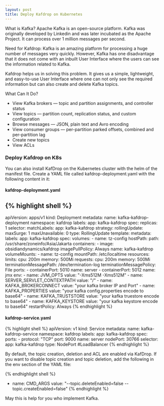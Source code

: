 ```yaml
---
layout: post
title: Deploy Kafdrop on Kubernetes
---
```


What is Kafka?
Apache Kafka is an open-source platform. Kafka was originally developed by Linkedin and was later incubated as the Apache Project. It can process over 1 million messages per second.

Need for Kafdrop:
Kafka is an amazing platform for processing a huge number of messages very quickly. However, Kafka has one disadvantage that it does not come with an inbuilt User Interface where the users can see the information related to Kafka.

Kafdrop helps us in solving this problem. It gives us a simple, lightweight, and easy-to-use User Interface where one can not only see the required information but can also create and delete Kafka topics.

What Can It Do?
- View Kafka brokers — topic and partition assignments, and controller status
- View topics — partition count, replication status, and custom configuration
- Browse messages — JSON, plain text and Avro encoding
- View consumer groups — per-partition parked offsets, combined and per-partition lag
- Create new topics
- View ACLs

### Deploy Kafdrop on K8s
You can also install KafDrop on the Kubernetes cluster with the helm of the manifest file. Create a YAML file called kafdrop-deployment.yaml with the following content in it:

#### kafdrop-deployment.yaml

{% highlight shell %}
---
apiVersion: apps/v1
kind: Deployment
metadata:
  name: kafka-kafdrop-deployment
  namespace: kafdrop
  labels:
    app: kafka-kafdrop
spec:
  replicas: 1
  selector:
    matchLabels:
      app: kafka-kafdrop
  strategy:
    rollingUpdate:
      maxSurge: 1
      maxUnavailable: 0
    type: RollingUpdate
  template:
    metadata:
      labels:
        app: kafka-kafdrop
    spec:
      volumes:
        - name: tz-config
          hostPath:
            path: /usr/share/zoneinfo/Asia/Jakarta
      containers:
        - image: obsidiandynamics/kafdrop
          imagePullPolicy: Always
          name: kafka-kafdrop
          volumeMounts:
            - name: tz-config
              mountPath: /etc/localtime
          resources:
            limits:
              cpu: 200m
              memory: 500Mi
            requests:
              cpu: 200m
              memory: 500Mi
          terminationMessagePath: /dev/termination-log
          terminationMessagePolicy: File
          ports:
            - containerPort: 5010
              name: server
            - containerPort: 5012
              name: jmx
          env:
            - name: JVM_OPTS
              value: "-Xms512M -Xms512M"
            - name: SERVER_SERVLET_CONTEXTPATH
              value: "/"
            - name: KAFKA_BROKERCONNECT
              value: "your kafka broker IP and Port"
            - name: KAFKA_PROPERTIES
              value: "your kafka config.properties encode to base64"
            - name: KAFKA_TRUSTSTORE
              value: "your kafka truestore encode to base64"
            - name: KAFKA_KEYSTORE
              value: "your kafka keystore encode to base64"
      restartPolicy: Always
{% endhighlight %}

#### kafdrop-service.yaml

{% highlight shell %}
apiVersion: v1
kind: Service
metadata:
  name: kafka-kafdrop-service
  namespace: kafdrop
  labels:
    app: kafka-kafdrop
spec:
  ports:
    - protocol: "TCP"
      port: 9000
      name: server
      nodePort: 30766
  selector:
    app: kafka-kafdrop
  type: NodePort #LoadBalancer
{% endhighlight %}

By default, the topic creation, deletion and ACL are enabled via KafDrop. If you want to disable topic creation and topic deletion, add the following in the env section of the YAML file:

{% endhighlight shell %}
- name: CMD_ARGS
  value: "--topic.deleteEnabled=false --topic.createEnabled=false"
{% endhighlight %}

May this is help for you who implement Kafka. 
